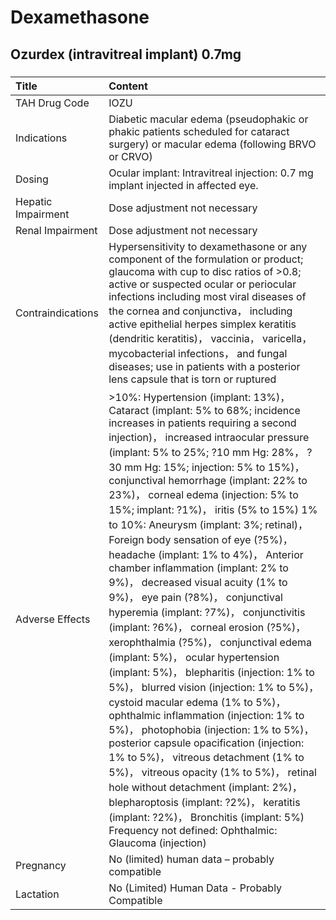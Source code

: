 # Dexamethasone

## Ozurdex (intravitreal implant) 0.7mg

##### 

| Title              | Content                                                                                                                                                                                                                                                                                                                                                                                                                                                                                                                                                                                                                                                                                                                                                                                                                                                                                                                                                                                                                                                                                                                                                                                                                                                                                                              |
|:-------------------|:---------------------------------------------------------------------------------------------------------------------------------------------------------------------------------------------------------------------------------------------------------------------------------------------------------------------------------------------------------------------------------------------------------------------------------------------------------------------------------------------------------------------------------------------------------------------------------------------------------------------------------------------------------------------------------------------------------------------------------------------------------------------------------------------------------------------------------------------------------------------------------------------------------------------------------------------------------------------------------------------------------------------------------------------------------------------------------------------------------------------------------------------------------------------------------------------------------------------------------------------------------------------------------------------------------------------|
| TAH Drug Code      | IOZU                                                                                                                                                                                                                                                                                                                                                                                                                                                                                                                                                                                                                                                                                                                                                                                                                                                                                                                                                                                                                                                                                                                                                                                                                                                                                                                 |
| Indications        | Diabetic macular edema (pseudophakic or phakic patients scheduled for cataract surgery) or macular edema (following BRVO or CRVO)                                                                                                                                                                                                                                                                                                                                                                                                                                                                                                                                                                                                                                                                                                                                                                                                                                                                                                                                                                                                                                                                                                                                                                                    |
| Dosing             | Ocular implant: Intravitreal injection: 0.7 mg implant injected in affected eye.                                                                                                                                                                                                                                                                                                                                                                                                                                                                                                                                                                                                                                                                                                                                                                                                                                                                                                                                                                                                                                                                                                                                                                                                                                     |
| Hepatic Impairment | Dose adjustment not necessary                                                                                                                                                                                                                                                                                                                                                                                                                                                                                                                                                                                                                                                                                                                                                                                                                                                                                                                                                                                                                                                                                                                                                                                                                                                                                        |
| Renal Impairment   | Dose adjustment not necessary                                                                                                                                                                                                                                                                                                                                                                                                                                                                                                                                                                                                                                                                                                                                                                                                                                                                                                                                                                                                                                                                                                                                                                                                                                                                                        |
| Contraindications  | Hypersensitivity to dexamethasone or any component of the formulation or product; glaucoma with cup to disc ratios of >0.8; active or suspected ocular or periocular infections including most viral diseases of the cornea and conjunctiva， including active epithelial herpes simplex keratitis (dendritic keratitis)， vaccinia， varicella， mycobacterial infections， and fungal diseases; use in patients with a posterior lens capsule that is torn or ruptured                                                                                                                                                                                                                                                                                                                                                                                                                                                                                                                                                                                                                                                                                                                                                                                                                                             |
| Adverse Effects    | >10%: Hypertension (implant: 13%)， Cataract (implant: 5% to 68%; incidence increases in patients requiring a second injection)， increased intraocular pressure (implant: 5% to 25%; ?10 mm Hg: 28%， ?30 mm Hg: 15%; injection: 5% to 15%)， conjunctival hemorrhage (implant: 22% to 23%)， corneal edema (injection: 5% to 15%; implant: ?1%)， iritis (5% to 15%) 1% to 10%: Aneurysm (implant: 3%; retinal)， Foreign body sensation of eye (?5%)， headache (implant: 1% to 4%)， Anterior chamber inflammation (implant: 2% to 9%)， decreased visual acuity (1% to 9%)， eye pain (?8%)， conjunctival hyperemia (implant: ?7%)， conjunctivitis (implant: ?6%)， corneal erosion (?5%)， xerophthalmia (?5%)， conjunctival edema (implant: 5%)， ocular hypertension (implant: 5%)， blepharitis (injection: 1% to 5%)， blurred vision (injection: 1% to 5%)， cystoid macular edema (1% to 5%)， ophthalmic inflammation (injection: 1% to 5%)， photophobia (injection: 1% to 5%)， posterior capsule opacification (injection: 1% to 5%)， vitreous detachment (1% to 5%)， vitreous opacity (1% to 5%)， retinal hole without detachment (implant: 2%)， blepharoptosis (implant: ?2%)， keratitis (implant: ?2%)， Bronchitis (implant: 5%) Frequency not defined: Ophthalmic: Glaucoma (injection) |
| Pregnancy          | No (limited) human data – probably compatible                                                                                                                                                                                                                                                                                                                                                                                                                                                                                                                                                                                                                                                                                                                                                                                                                                                                                                                                                                                                                                                                                                                                                                                                                                                                        |
| Lactation          | No (Limited) Human Data - Probably Compatible                                                                                                                                                                                                                                                                                                                                                                                                                                                                                                                                                                                                                                                                                                                                                                                                                                                                                                                                                                                                                                                                                                                                                                                                                                                                        |

